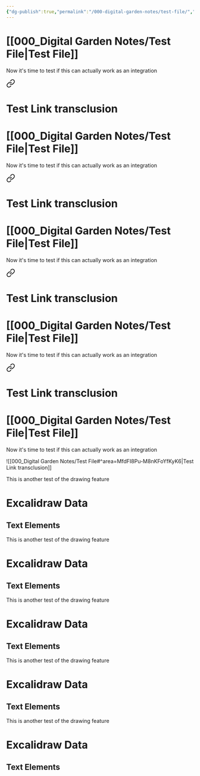```yaml
---
{"dg-publish":true,"permalink":"/000-digital-garden-notes/test-file/","tags":["3Dmodeling","Art"]}
---
```


#  [[000_Digital Garden Notes/Test File\|Test File]] 
Now it's time to test if this can actually work as an integration


<div class="transclusion internal-embed is-loaded"><a class="markdown-embed-link" href="/000-digital-garden-notes/test-file/#area-mfd-fi-8-pu-m8n-k-fo-yf-ky-k6" aria-label="Open link"><svg xmlns="http://www.w3.org/2000/svg" width="24" height="24" viewBox="0 0 24 24" fill="none" stroke="currentColor" stroke-width="2" stroke-linecap="round" stroke-linejoin="round" class="svg-icon lucide-link"><path d="M10 13a5 5 0 0 0 7.54.54l3-3a5 5 0 0 0-7.07-7.07l-1.72 1.71"></path><path d="M14 11a5 5 0 0 0-7.54-.54l-3 3a5 5 0 0 0 7.07 7.07l1.71-1.71"></path></svg></a><div class="markdown-embed">

<div class="markdown-embed-title">

# Test Link transclusion

</div>



#  [[000_Digital Garden Notes/Test File\|Test File]] 
Now it's time to test if this can actually work as an integration


<div class="transclusion internal-embed is-loaded"><a class="markdown-embed-link" href="/000-digital-garden-notes/test-file/#area-mfd-fi-8-pu-m8n-k-fo-yf-ky-k6" aria-label="Open link"><svg xmlns="http://www.w3.org/2000/svg" width="24" height="24" viewBox="0 0 24 24" fill="none" stroke="currentColor" stroke-width="2" stroke-linecap="round" stroke-linejoin="round" class="svg-icon lucide-link"><path d="M10 13a5 5 0 0 0 7.54.54l3-3a5 5 0 0 0-7.07-7.07l-1.72 1.71"></path><path d="M14 11a5 5 0 0 0-7.54-.54l-3 3a5 5 0 0 0 7.07 7.07l1.71-1.71"></path></svg></a><div class="markdown-embed">

<div class="markdown-embed-title">

# Test Link transclusion

</div>



#  [[000_Digital Garden Notes/Test File\|Test File]] 
Now it's time to test if this can actually work as an integration


<div class="transclusion internal-embed is-loaded"><a class="markdown-embed-link" href="/000-digital-garden-notes/test-file/#area-mfd-fi-8-pu-m8n-k-fo-yf-ky-k6" aria-label="Open link"><svg xmlns="http://www.w3.org/2000/svg" width="24" height="24" viewBox="0 0 24 24" fill="none" stroke="currentColor" stroke-width="2" stroke-linecap="round" stroke-linejoin="round" class="svg-icon lucide-link"><path d="M10 13a5 5 0 0 0 7.54.54l3-3a5 5 0 0 0-7.07-7.07l-1.72 1.71"></path><path d="M14 11a5 5 0 0 0-7.54-.54l-3 3a5 5 0 0 0 7.07 7.07l1.71-1.71"></path></svg></a><div class="markdown-embed">

<div class="markdown-embed-title">

# Test Link transclusion

</div>



#  [[000_Digital Garden Notes/Test File\|Test File]] 
Now it's time to test if this can actually work as an integration


<div class="transclusion internal-embed is-loaded"><a class="markdown-embed-link" href="/000-digital-garden-notes/test-file/#area-mfd-fi-8-pu-m8n-k-fo-yf-ky-k6" aria-label="Open link"><svg xmlns="http://www.w3.org/2000/svg" width="24" height="24" viewBox="0 0 24 24" fill="none" stroke="currentColor" stroke-width="2" stroke-linecap="round" stroke-linejoin="round" class="svg-icon lucide-link"><path d="M10 13a5 5 0 0 0 7.54.54l3-3a5 5 0 0 0-7.07-7.07l-1.72 1.71"></path><path d="M14 11a5 5 0 0 0-7.54-.54l-3 3a5 5 0 0 0 7.07 7.07l1.71-1.71"></path></svg></a><div class="markdown-embed">

<div class="markdown-embed-title">

# Test Link transclusion

</div>



#  [[000_Digital Garden Notes/Test File\|Test File]] 
Now it's time to test if this can actually work as an integration

![[000_Digital Garden Notes/Test File#^area=MfdFI8Pu-M8nKFoYfKyK6\|Test Link transclusion]]


This is another test of the drawing feature



# Excalidraw Data

## Text Elements


</div></div>



This is another test of the drawing feature



# Excalidraw Data

## Text Elements


</div></div>



This is another test of the drawing feature



# Excalidraw Data

## Text Elements


</div></div>



This is another test of the drawing feature



# Excalidraw Data

## Text Elements


</div></div>



This is another test of the drawing feature



# Excalidraw Data

## Text Elements
